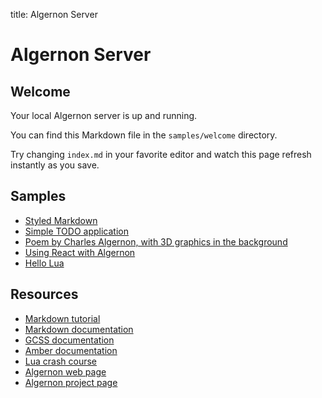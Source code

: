 title: Algernon Server

# Algernon Server

Welcome
-------

Your local Algernon server is up and running.

You can find this Markdown file in the `samples/welcome` directory.

Try changing `index.md` in your favorite editor and watch this page refresh instantly as you save.

Samples
-------

* [Styled Markdown](greetings)
* [Simple TODO application](todo)
* [Poem by Charles Algernon, with 3D graphics in the background](threejs)
* [Using React with Algernon](react)
* [Hello Lua](lua)


Resources
---------

* [Markdown tutorial](http://markdowntutorial.com/)
* [Markdown documentation](https://daringfireball.net/projects/markdown/basics)
* [GCSS documentation](https://github.com/yosssi/gcss/blob/master/README.md)
* [Amber documentation](https://github.com/eknkc/amber/blob/master/README.md)
* [Lua crash course](http://luatut.com/crash_course.html)
* [Algernon web page](http://algernon.roboticoverlords.org/)
* [Algernon project page](https://github.com/xyproto/algernon/)
